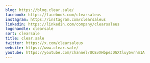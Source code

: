 ```yaml
---
blog: https://blog.clear.sale/
facebook: https://facebook.com/clearsaleus
instagram: https://instagram.com/clearsaleus
linkedin: https://linkedin.com/company/clearsaleus
logohandle: clearsale
sort: clearsale
title: clear.sale
twitter: https://x.com/clearsaleus
website: https://www.clear.sale/
youtube: https://youtube.com/channel/UCEvXHbpeJDGXtluy5vnhm1A
---
```

